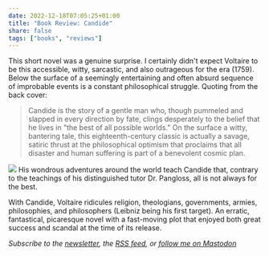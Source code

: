 ```yaml
---
date: 2022-12-18T07:05:25+01:00
title: "Book Review: Candide"
share: false
tags: ["books", "reviews"]
---
```

This short novel was a genuine surprise. I certainly didn't expect Voltaire to
be this accessible, witty, sarcastic, and also outrageous for the era (1759).
Below the surface of a seemingly entertaining and often absurd sequence of
improbable events is a constant philosophical struggle. Quoting from the back
cover:

> Candide is the story of a gentle man who, though pummeled and slapped in
> every direction by fate, clings desperately to the belief that he lives in
> "the best of all possible worlds." On the surface a witty, bantering tale,
> this eighteenth-century classic is actually a savage, satiric thrust at the
> philosophical optimism that proclaims that all disaster and human suffering
> is part of a benevolent cosmic plan.

![](/images/book-cover-candide.jpg#right)
His wondrous adventures around the world teach Candide that, contrary to the
teachings of his distinguished tutor Dr. Pangloss, all is not always for the
best. 

With Candide, Voltaire ridicules religion, theologians, governments, armies,
philosophies, and philosophers (Leibniz being his first target). An erratic,
fantastical, picaresque novel with a fast-moving plot that enjoyed both great
success and scandal at the time of its release.

*Subscribe to the [newsletter][nl], the [RSS feed][rss], or [follow me on Mastodon][m]*

 [rss]: https://nicolaiarocci.com/index.xml
 [m]: https://fosstodon.org/@nicola
 [nl]: https://nicolaiarocci.substack.com

